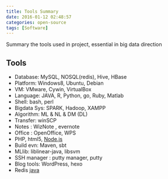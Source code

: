 ```yaml
---
title: Tools Summary
date: 2016-01-12 02:48:57
categories: open-source
tags: [Software]
---
```


Summary the tools used in project, essential in big data direction

## Tools
- Database: MySQL, NOSQL(redis), Hive, HBase
- Platform: Windows8, Ubuntu, Debian
- VM: VMware, Cywin, VirtualBox
- Language: JAVA, R, Python, go, Ruby, Matlab
- Shell: bash, perl
- Bigdata Sys: SPARK, Hadoop, XAMPP
- Algorithm: ML & NL & DM (DL)
- Transfer: winSCP
- Notes : WizNote , evernote
- Office : OpenOffice, WPS
- PHP, html5, [Node.js](https://nodejs.org/en/)
- Build evn: Maven, sbt
- MLlib: liblinear-java, libsvm
- SSH manager : putty manager, putty
- Blog tools: WordPress, hexo
- Redis [java](https://redislabs.com/redis-java)
